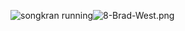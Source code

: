 ![songkran running]({{site.baseurl}}/images/8-Brad-West.png)![8-Brad-West.png]({{site.baseurl}}/images/8-Brad-West.png)
